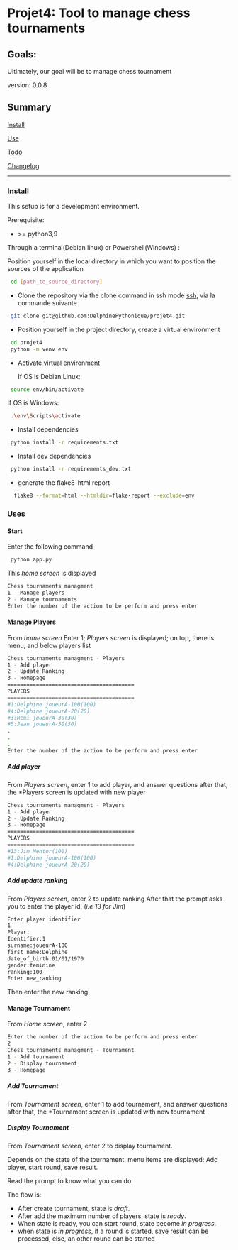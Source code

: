 # Projet4: Tool to manage chess tournaments

## Goals: 
Ultimately, our goal will be to manage chess tournament

version: 0.0.8

## Summary

[Install](#install)

[Use](#use)

[Todo](TODO.md)

[Changelog](CHANGELOG.md)

------------
### <a name="install"></a>Install

This setup is for a development environment.

Prerequisite:

- \>= python3,9

Through a terminal(Debian linux) or Powershell(Windows) : 

Position yourself in the local directory in which you want to position the sources of the application
``` bash
 cd [path_to_source_directory]
```
-  Clone the repository via the clone command in ssh mode
[ssh](https://docs.github.com/en/authentication/connecting-to-github-with-ssh), via la commande suivante

``` bash
 git clone git@github.com:DelphinePythonique/projet4.git
```

- Position yourself in the project directory, create a virtual environment

``` bash
 cd projet4
 python -m venv env
```
- Activate virtual environment

   If OS is Debian Linux: 
``` bash
 source env/bin/activate
```
   If OS is Windows:
``` bash
 .\env\Scripts\activate
```
- Install dependencies
``` bash
 python install -r requirements.txt
```
- Install dev dependencies
``` bash
 python install -r requirements_dev.txt
```

- generate the flake8-html report
``` bash
  flake8 --format=html --htmldir=flake-report --exclude=env
```

### <a name="use"></a>Uses

#### Start  
Enter the following command
``` bash
 python app.py 
```
This *home screen* is displayed
``` bash
Chess tournaments managment
1 - Manage players
2 - Manage tournaments
Enter the number of the action to be perform and press enter
```

#### Manage Players  
From *home screen* Enter 1; *Players screen* is displayed; 
on top, there is menu, and below players list
``` bash
Chess tournaments managment - Players
1 - Add player
2 - Update Ranking
3 - Homepage
========================================
PLAYERS
========================================
#1:Delphine joueurA-100(100)
#4:Delphine joueurA-20(20)
#3:Remi joueurA-30(30)
#5:Jean joueurA-50(50)
.
.
.
Enter the number of the action to be perform and press enter
```

##### Add player
From *Players screen*, enter 1 to add player, and answer questions
after that, the *Players screen is updated with new player
``` bash
Chess tournaments managment - Players
1 - Add player
2 - Update Ranking
3 - Homepage
========================================
PLAYERS
========================================
#13:Jim Mentor(100)
#1:Delphine joueurA-100(100)
#4:Delphine joueurA-20(20)
```
##### Add update ranking
From *Players screen*, enter 2 to update ranking 
After that the prompt asks you to enter the player id, (*i.e 13 for Jim*)
``` bash
Enter player identifier
1
Player:
Identifier:1
surname:joueurA-100
first_name:Delphine
date_of_birth:01/01/1970
gender:feminine
ranking:100
Enter new_ranking
```
Then enter the new ranking

#### Manage Tournament
From *Home screen*, enter 2
``` bash
Enter the number of the action to be perform and press enter
2
Chess tournaments managment - Tournament
1 - Add tournament
2 - Display tournament
3 - Homepage
```
##### Add Tournament
From *Tournament screen*, enter 1 to add tournament, and answer questions
after that, the *Tournament screen is updated with new tournament

##### Display Tournament
From *Tournament screen*, enter 2 to display tournament.

Depends on the state of the tournament, menu items are displayed: 
Add player, start round, save result.

Read the prompt to know what you can do

The flow is: 
- After create tournament, state is *draft*. 
- After add the maximum number of players, state is *ready*.
- When state is ready, you can start round, state become *in progress*.
- when state is *in progress*, if a round is started, save result can be processed, 
else, an other round can be started 

######  
